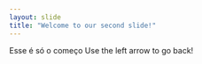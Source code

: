 ```yaml
---
layout: slide
title: "Welcome to our second slide!"
---
```

Esse é só o começo
Use the left arrow to go back!
